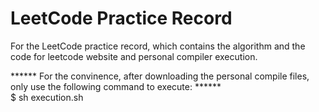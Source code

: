# LeetCode Practice Record
For the LeetCode practice record, which contains the algorithm and the code for leetcode website and personal compiler execution.

****** For the convinence, after downloading the personal compile files, only use the following command to execute: ******  
       $ sh execution.sh
